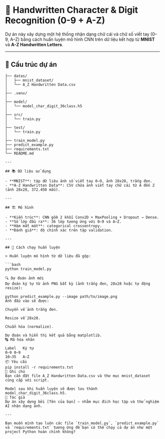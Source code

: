 # 🧠 Handwritten Character & Digit Recognition (0-9 + A-Z)

Dự án này xây dựng một hệ thống nhận dạng chữ cái và chữ số viết tay (0–9, A–Z) bằng cách huấn luyện mô hình CNN trên dữ liệu kết hợp từ **MNIST** và **A-Z Handwritten Letters**.

---

## 📁 Cấu trúc dự án
```
├── datas/
│   ├── mnist_dataset/                   
│   └── A_Z Handwritten Data.csv       
│
├── .venv/  
│
├── model/
│	└── model_char_digit_36class.h5 
│
├── src/                   
│   └── train.py
│
├── test/                   
│   └── train.py
│
├── train_model.py            
├── predict_example.py        
├── requirements.txt           
└── README.md              

---

## 📚 Dữ liệu sử dụng

- **MNIST**: tập dữ liệu ảnh số viết tay 0–9, ảnh 28x28, trắng đen.
- **A-Z Handwritten Data**: CSV chứa ảnh viết tay chữ cái từ A đến Z (ảnh 28x28, 372.450 mẫu).

---

## 🏗️ Mô hình

- **Kiến trúc**: CNN gồm 2 khối Conv2D + MaxPooling + Dropout → Dense.
- **Số lớp đầu ra**: 36 lớp tương ứng với 0–9 và A–Z.
- **Hàm mất mát**: categorical crossentropy.
- **Đánh giá**: độ chính xác trên tập validation.

---

## 🧪 Cách chạy huấn luyện

> Huấn luyện mô hình từ dữ liệu đã gộp:

```bash
python train_model.py

🔍 Dự đoán ảnh mới
Dự đoán ký tự từ ảnh PNG bất kỳ (ảnh trắng đen, 28x28 hoặc tự động resize):

python predict_example.py --image path/to/image.png
Ảnh đầu vào sẽ được:

Chuyển về ảnh trắng đen.

Resize về 28x28.

Chuẩn hóa (normalize).

Dự đoán và hiển thị kết quả bằng matplotlib.
🔠 Mã hóa nhãn

Label	Ký tự
0–9	0–9
10–35	A–Z
📦 Yêu cầu
pip install -r requirements.txt
📌 Ghi chú
Bạn cần đặt file A_Z Handwritten Data.csv và thư mục mnist_dataset cùng cấp với script.

Model sau khi huấn luyện sẽ được lưu thành model_char_digit_36class.h5.
🚀 Tác giả
Dự án xây dựng bởi [Tên của bạn] – nhằm mục đích học tập và thử nghiệm AI nhận dạng ảnh.

---

Bạn muốn mình tạo luôn các file `train_model.py`, `predict_example.py` và `requirements.txt` tương ứng để bạn có thể chạy cả dự án như một project Python hoàn chỉnh không?

